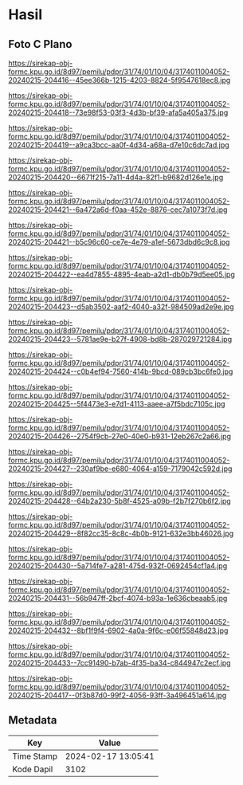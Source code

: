 # Hasil

## Foto C Plano

https://sirekap-obj-formc.kpu.go.id/8d97/pemilu/pdpr/31/74/01/10/04/3174011004052-20240215-204416--45ee366b-1215-4203-8824-5f9547618ec8.jpg

https://sirekap-obj-formc.kpu.go.id/8d97/pemilu/pdpr/31/74/01/10/04/3174011004052-20240215-204418--73e98f53-03f3-4d3b-bf39-afa5a405a375.jpg

https://sirekap-obj-formc.kpu.go.id/8d97/pemilu/pdpr/31/74/01/10/04/3174011004052-20240215-204419--a9ca3bcc-aa0f-4d34-a68a-d7e10c6dc7ad.jpg

https://sirekap-obj-formc.kpu.go.id/8d97/pemilu/pdpr/31/74/01/10/04/3174011004052-20240215-204420--6671f215-7a11-4d4a-82f1-b9682d126e1e.jpg

https://sirekap-obj-formc.kpu.go.id/8d97/pemilu/pdpr/31/74/01/10/04/3174011004052-20240215-204421--6a472a6d-f0aa-452e-8876-cec7a1073f7d.jpg

https://sirekap-obj-formc.kpu.go.id/8d97/pemilu/pdpr/31/74/01/10/04/3174011004052-20240215-204421--b5c96c60-ce7e-4e79-a1ef-5673dbd6c9c8.jpg

https://sirekap-obj-formc.kpu.go.id/8d97/pemilu/pdpr/31/74/01/10/04/3174011004052-20240215-204422--ea4d7855-4895-4eab-a2d1-db0b79d5ee05.jpg

https://sirekap-obj-formc.kpu.go.id/8d97/pemilu/pdpr/31/74/01/10/04/3174011004052-20240215-204423--d5ab3502-aaf2-4040-a32f-984509ad2e9e.jpg

https://sirekap-obj-formc.kpu.go.id/8d97/pemilu/pdpr/31/74/01/10/04/3174011004052-20240215-204423--5781ae9e-b27f-4908-bd8b-287029721284.jpg

https://sirekap-obj-formc.kpu.go.id/8d97/pemilu/pdpr/31/74/01/10/04/3174011004052-20240215-204424--c0b4ef94-7560-414b-9bcd-089cb3bc6fe0.jpg

https://sirekap-obj-formc.kpu.go.id/8d97/pemilu/pdpr/31/74/01/10/04/3174011004052-20240215-204425--5f4473e3-e7d1-4113-aaee-a7f5bdc7105c.jpg

https://sirekap-obj-formc.kpu.go.id/8d97/pemilu/pdpr/31/74/01/10/04/3174011004052-20240215-204426--2754f9cb-27e0-40e0-b931-12eb267c2a66.jpg

https://sirekap-obj-formc.kpu.go.id/8d97/pemilu/pdpr/31/74/01/10/04/3174011004052-20240215-204427--230af9be-e680-4064-a159-7179042c592d.jpg

https://sirekap-obj-formc.kpu.go.id/8d97/pemilu/pdpr/31/74/01/10/04/3174011004052-20240215-204428--64b2a230-5b8f-4525-a09b-f2b7f270b6f2.jpg

https://sirekap-obj-formc.kpu.go.id/8d97/pemilu/pdpr/31/74/01/10/04/3174011004052-20240215-204429--8f82cc35-8c8c-4b0b-9121-632e3bb46026.jpg

https://sirekap-obj-formc.kpu.go.id/8d97/pemilu/pdpr/31/74/01/10/04/3174011004052-20240215-204430--5a714fe7-a281-475d-932f-0692454cf1a4.jpg

https://sirekap-obj-formc.kpu.go.id/8d97/pemilu/pdpr/31/74/01/10/04/3174011004052-20240215-204431--56b947ff-2bcf-4074-b93a-1e636cbeaab5.jpg

https://sirekap-obj-formc.kpu.go.id/8d97/pemilu/pdpr/31/74/01/10/04/3174011004052-20240215-204432--8bf1f9f4-6902-4a0a-9f6c-e06f55848d23.jpg

https://sirekap-obj-formc.kpu.go.id/8d97/pemilu/pdpr/31/74/01/10/04/3174011004052-20240215-204433--7cc91490-b7ab-4f35-ba34-c844947c2ecf.jpg

https://sirekap-obj-formc.kpu.go.id/8d97/pemilu/pdpr/31/74/01/10/04/3174011004052-20240215-204417--0f3b87d0-99f2-4056-93ff-3a496451a614.jpg


## Metadata

| Key        | Value               |
| ---------- | ------------------- |
| Time Stamp | 2024-02-17 13:05:41 |
| Kode Dapil | 3102                |



